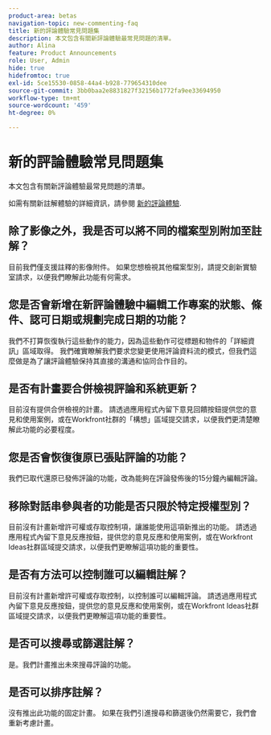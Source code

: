 ```yaml
---
product-area: betas
navigation-topic: new-commenting-faq
title: 新的評論體驗常見問題集
description: 本文包含有關新評論體驗最常見問題的清單。
author: Alina
feature: Product Announcements
role: User, Admin
hide: true
hidefromtoc: true
exl-id: 5ce15530-0858-44a4-b928-779654310dee
source-git-commit: 3bb0baa2e8831827f32156b1772fa9ee33694950
workflow-type: tm+mt
source-wordcount: '459'
ht-degree: 0%

---
```


# 新的評論體驗常見問題集

本文包含有關新評論體驗最常見問題的清單。

如需有關新註解體驗的詳細資訊，請參閱 [新的評論體驗](../../betas/new-commenting-experience-beta/unified-commenting-experience.md).

## 除了影像之外，我是否可以將不同的檔案型別附加至註解？

目前我們僅支援註釋的影像附件。 如果您想檢視其他檔案型別，請提交創新實驗室請求，以便我們瞭解此功能有何需求。

## 您是否會新增在新評論體驗中編輯工作專案的狀態、條件、認可日期或規劃完成日期的功能？

我們不打算恢復執行這些動作的能力，因為這些動作可從標題和物件的「詳細資訊」區域取得。 我們確實瞭解我們要求您變更使用評論資料流的模式，但我們這麼做是為了讓評論體驗保持其直接的溝通和協同合作目的。

## 是否有計畫要合併檢視評論和系統更新？

目前沒有提供合併檢視的計畫。 請透過應用程式內留下意見回饋按鈕提供您的意見和使用案例，或在Workfront社群的「構想」區域提交請求，以便我們更清楚瞭解此功能的必要程度。

## 您是否會恢復復原已張貼評論的功能？

我們已取代還原已發佈評論的功能，改為能夠在評論發佈後的15分鐘內編輯評論。

## 移除對話串參與者的功能是否只限於特定授權型別？

目前沒有計畫新增許可權或存取控制項，讓誰能使用這項新推出的功能。 請透過應用程式內留下意見反應按鈕，提供您的意見反應和使用案例，或在Workfront Ideas社群區域提交請求，以便我們更瞭解這項功能的重要性。

## 是否有方法可以控制誰可以編輯註解？

目前沒有計畫新增許可權或存取控制，以控制誰可以編輯評論。 請透過應用程式內留下意見反應按鈕，提供您的意見反應和使用案例，或在Workfront Ideas社群區域提交請求，以便我們更瞭解這項功能的重要性。

## 是否可以搜尋或篩選註解？

是。我們計畫推出未來搜尋評論的功能。

## 是否可以排序註解？

沒有推出此功能的固定計畫。 如果在我們引進搜尋和篩選後仍然需要它，我們會重新考慮計畫。
